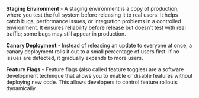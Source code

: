 **Staging Environment** - A staging environment is a copy of production, where you test the full system before releasing it to real users. It helps catch bugs, performance issues, or integration problems in a controlled environment. It ensures reliability before release but doesn’t test with real traffic; some bugs may still appear in production.

**Canary Deployment** - Instead of releasing an update to everyone at once, a canary deployment rolls it out to a small percentage of users first. If no issues are detected, it gradually expands to more users.

**Feature Flags** - Feature flags (also called feature toggles) are a software development technique that allows you to enable or disable features without deploying new code. This allows developers to control feature rollouts dynamically.

